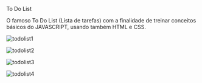To Do List

 O famoso To Do List (Lista de tarefas) com a finalidade de treinar conceitos básicos do JAVASCRIPT, usando
também HTML e CSS. <br>

![todolist1](https://user-images.githubusercontent.com/88723553/211158954-531c3727-ebc2-4717-a3cd-5ea546b7be6b.jpg)

![todolist2](https://user-images.githubusercontent.com/88723553/211158962-f505b541-784d-4433-bf2f-4ccccc262d48.jpg)

![todolist3](https://user-images.githubusercontent.com/88723553/211158965-37e98524-681e-4a6c-b503-4c0161955fd5.jpg)

![todolist4](https://user-images.githubusercontent.com/88723553/211158966-e3f33ede-dfce-4c76-b789-3b1f48845a47.jpg)
